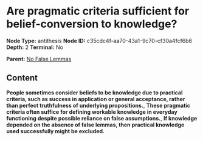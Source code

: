 # Are pragmatic criteria sufficient for belief-conversion to knowledge?

**Node Type:** antithesis
**Node ID:** c35cdc4f-aa70-43a1-9c70-cf30a4fcf6b6
**Depth:** 2
**Terminal:** No

**Parent:** [No False Lemmas](no-false-lemmas.md)

## Content

**People sometimes consider beliefs to be knowledge due to practical criteria, such as success in application or general acceptance, rather than perfect truthfulness of underlying propositions.**, **These pragmatic criteria often suffice for defining workable knowledge in everyday functioning despite possible reliance on false assumptions.**, **If knowledge depended on the absence of false lemmas, then practical knowledge used successfully might be excluded.**
